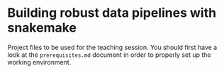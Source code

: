 # Building robust data pipelines with snakemake

Project files to be used for the teaching session.
You should first have a look at the `prerequisites.md` document in order to properly set up the working environment.
